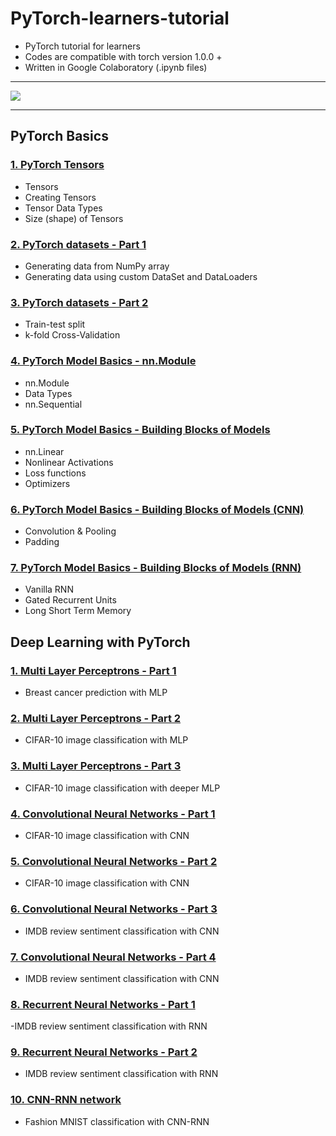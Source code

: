 # PyTorch-learners-tutorial
- PyTorch tutorial for learners
- Codes are compatible with torch version 1.0.0 +
- Written in Google Colaboratory (.ipynb files)
- - - 

![](https://pytorch.org/tutorials/_images/pytorch-logo-flat.png)
__ __ __

## PyTorch Basics

### [1. PyTorch Tensors](https://github.com/rezapci/PyTorch/blob/master/PyTorch%20Exercise/PyTorch%20Basics/pytorch-tensors.ipynb)
- Tensors
- Creating Tensors
- Tensor Data Types
- Size (shape) of Tensors

### [2. PyTorch datasets - Part 1](https://github.com/rezapci/PyTorch/blob/master/PyTorch%20Exercise/PyTorch%20Basics/pytorch-datasets-1.ipynb)
- Generating data from NumPy array
- Generating data using custom DataSet and DataLoaders

### [3. PyTorch datasets - Part 2](https://github.com/rezapci/PyTorch/blob/master/PyTorch%20Exercise/PyTorch%20Basics/pytorch-model-basics-3%20%5BCNN%5D.ipynb)
- Train-test split
- k-fold Cross-Validation

### [4. PyTorch Model Basics - nn.Module](https://github.com/rezapci/PyTorch/blob/master/PyTorch%20Exercise/PyTorch%20Basics/pytorch-model-basics-1%20%5Bnn.Module%5D.ipynb)
- nn.Module
- Data Types
- nn.Sequential

### [5. PyTorch Model Basics - Building Blocks of Models](https://github.com/rezapci/PyTorch/blob/master/PyTorch%20Exercise/PyTorch%20Basics/pytorch-model-basics-2%20%5Blinear%20model%5D.ipynb)
- nn.Linear
- Nonlinear Activations
- Loss functions
- Optimizers

### [6. PyTorch Model Basics - Building Blocks of Models (CNN)](https://github.com/rezapci/PyTorch/blob/master/PyTorch%20Exercise/PyTorch%20Basics/pytorch-model-basics-3%20%5BCNN%5D.ipynb)
- Convolution & Pooling
- Padding

### [7. PyTorch Model Basics - Building Blocks of Models (RNN)](https://github.com/rezapci/PyTorch/blob/master/PyTorch%20Exercise/PyTorch%20Basics/pytorch-model-basics-4%20%5BRNN%5D.ipynb)
- Vanilla RNN
- Gated Recurrent Units
- Long Short Term Memory


## Deep Learning with PyTorch

### [1. Multi Layer Perceptrons - Part 1](https://github.com/rezapci/PyTorch/blob/master/PyTorch%20Exercise/Deep%20Learning%20with%20PyTorch/DL-with-pytorch%20-%201%20%5BMLP%5D.ipynb)
- Breast cancer prediction with MLP

### [2. Multi Layer Perceptrons - Part 2](https://github.com/buomsoo-kim/rezapci/PyTorch/blob/master/Deep%20Learning%20with%20PyTorch/DL-with-pytorch%20-%202%20%5BMLP%5D.ipynb)
- CIFAR-10 image classification with MLP

### [3. Multi Layer Perceptrons - Part 3](https://github.com/rezapci/PyTorch/blob/master/Deep%20Learning%20with%20PyTorch/DL-with-pytorch%20-%203%20%5BMLP%5D.ipynb)
- CIFAR-10 image classification with deeper MLP

### [4. Convolutional Neural Networks - Part 1](https://github.com/rezapci/PyTorch/blob/master/Deep%20Learning%20with%20PyTorch/DL-with-pytorch%20-%204%20%5BCNN%5D.ipynb)
- CIFAR-10 image classification with CNN

### [5. Convolutional Neural Networks - Part 2](https://github.com/rezapci/PyTorch/blob/master/Deep%20Learning%20with%20PyTorch/DL-with-pytorch%20-%205%20%5BCNN%5D.ipynb)
- CIFAR-10 image classification with CNN

### [6. Convolutional Neural Networks - Part 3](https://github.com/rezapci/PyTorch/blob/master/Deep%20Learning%20with%20PyTorch/DL-with-pytorch%20-%206%20%5BCNN%5D.ipynb)
- IMDB review sentiment classification with CNN

### [7. Convolutional Neural Networks - Part 4](https://github.com/rezapci/PyTorch/blob/master/Deep%20Learning%20with%20PyTorch/DL-with-pytorch%20-%207%20%5BCNN%5D.ipynb)
- IMDB review sentiment classification with CNN

### [8. Recurrent Neural Networks - Part 1](https://github.com/rezapci/PyTorch/blob/master/Deep%20Learning%20with%20PyTorch/DL-with-pytorch%20-%208%20%5BRNN%5D.ipynb)
-IMDB review sentiment classification with RNN

### [9. Recurrent Neural Networks - Part 2](https://github.com/rezapci/PyTorch/blob/master/Deep%20Learning%20with%20PyTorch/DL-with-pytorch%20-%209%20%5BRNN%5D.ipynb)
- IMDB review sentiment classification with RNN

### [10. CNN-RNN network](https://github.com/rezapci/PyTorch/blob/master/Deep%20Learning%20with%20PyTorch/DL-with-pytorch%20-%2010%20%5BCNN-RNN%5D.ipynb)
- Fashion MNIST classification with CNN-RNN
